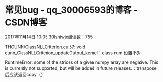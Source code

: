 # 常见bug - qq_30006593的博客 - CSDN博客





2017年11月14日 10:05:30[lshiwjx](https://me.csdn.net/qq_30006593)阅读数：755








THCUNN/ClassNLLCriterion.cu:57: void cunn_ClassNLLCriterion_updateOutput_kernel：class num 设置不对 

RuntimeError: some of the strides of a given numpy array are negative. This is currently not supported, but will be added in future releases.：transpose后应该返回copy（）



